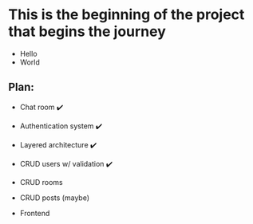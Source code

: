 # This is the beginning of the project that begins the journey
- Hello
- World

## Plan:
- Chat room ✔️ 

- Authentication system ✔️

- Layered architecture ✔️

- CRUD users w/ validation ✔️

- CRUD rooms

- CRUD posts (maybe)

- Frontend
